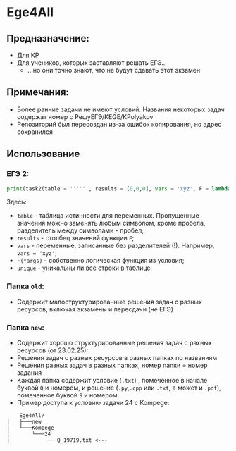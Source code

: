 # Ege4All
## Предназначение:
- Для КР
- Для учеников, которых заставляют решать ЕГЭ...
  - ...но они точно знают, что не будут сдавать этот экзамен
## Примечания:
- Более ранние задачи не имеют условий. Названия некоторых задач содержат номер с РешуЕГЭ/KEGE/KPolyakov
- Репозиторий был пересоздан из-за ошибок копирования, но адрес сохранился
## Использование
### ЕГЭ 2:
```py
print(task2(table = '''''', results = [0,0,0], vars = 'xyz', F = lambda x,y,z: x==y==z, unique = True))
```
Здесь:
  - ```table``` - таблица истинности для переменных. Пропущенные значения можно заменять любым символом, кроме пробела, разделитель между символами - пробел;
  - ```results``` - столбец значений функции ```F```;
  - ```vars``` - переменные, записанные без разделителей (!). Например, ```vars = 'xyz'```;
  - ```F(*args)``` - собственно логическая функция из условия;
  - ```unique``` - уникальны ли все строки в таблице.
### Папка ```old```:
- Содержит малоструктурированные решения задач с разных ресурсов, включая экзамены и пересдачи (не ЕГЭ)
### Папка ```new```:
- Содержит хорошо структурированные решения задач с рахных ресурсов (от 23.02.25):
 - Решения задач с разных ресурсов в разных папках по названиям
 - Решения разных задач в разных папках, номер папки = номер задания
 - Каждая папка содержит условие (```.txt```) , помеченное в начале буквой ```Q``` и номером, и решение (```.py```,```.cpp``` или ```.txt```, а может и ```.pdf```), помеченное буквой ```S``` и номером.
 - Пример доступа к условию задачи 24 с Kompege:
 ```
     Ege4All/
 |   ├───new
 │   └───Kompege
 │       └───24
 |           └───Q_19719.txt <---
  ```